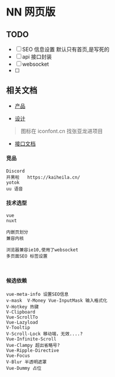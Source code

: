 # NN 网页版

## TODO

- [ ] SEO 信息设置
      默认只有首页,是写死的
- [ ] api 接口封装
- [ ] websocket
- [ ]

## 相关文档

- [产品](https://lanhuapp.com/url/2vwjQ-JRsPS)

- [设计](https://lanhuapp.com/url/gIqWo-lcz6M)

> 图标在 iconfont.cn 找张亚龙进项目

- [接口文档](http://172.19.35.151:7510/swagger-ui.html#/)

#### 竞品

```
Discord
开黑啦   https://kaiheila.cn/
yotok
uu 语音
```

#### 技术选型

```
vue
nuxt

内嵌页划分
兼容内核

浏览器兼容ie10,使用了websocket
多页面SEO 标签设置



```

#### 候选依赖

```
vue-meta-info 设置SEO信息
v-mask  V-Money Vue-InputMask 输入格式化
V-Hotkey 热键
V-Clipboard
Vue-ScrollTo
Vue-Lazyload
V-Tooltip
V-Scroll-Lock 移动端，无效....?
Vue-Infinite-Scroll
Vue-Clampy 超出省略号?
Vue-Ripple-Directive
Vue-Focus
V-Blur 半透明遮罩
Vue-Dummy 占位
```
